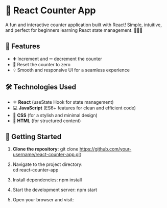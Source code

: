 # 🚀 React Counter App

A fun and interactive counter application built with React! Simple, intuitive, and perfect for beginners learning React state management. 🧑‍💻🔥

## 🎯 Features
- ➕ Increment and ➖ decrement the counter
- 🔄 Reset the counter to zero
- 💡 Smooth and responsive UI for a seamless experience

## 🛠️ Technologies Used
- ⚛️ **React** (useState Hook for state management)
- 💻 **JavaScript** (ES6+ features for clean and efficient code)
- 🎨 **CSS** (for a stylish and minimal design)
- 📄 **HTML** (for structured content)

## 🚀 Getting Started

1. **Clone the repository:**
   git clone https://github.com/your-username/react-counter-app.git

2. Navigate to the project directory:    
   cd react-counter-app

3. Install dependencies:
   npm install

4. Start the development server:
   npm start

5. Open your browser and visit:
   
